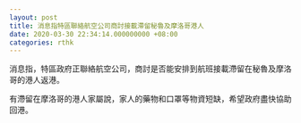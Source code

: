 ```yaml
---
layout: post
title: 消息指特區聯絡航空公司商討接載滯留秘魯及摩洛哥港人
date: 2020-03-30 22:34:14.000000000 +08:00
categories: rthk
---
```


消息指，特區政府正聯絡航空公司，商討是否能安排到航班接載滯留在秘魯及摩洛哥的港人返港。

有滯留在摩洛哥的港人家屬說，家人的藥物和口罩等物資短缺，希望政府盡快協助回港。
